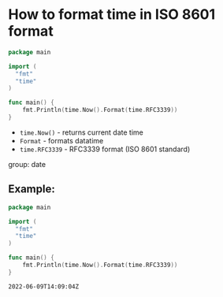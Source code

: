 # How to format time in ISO 8601 format

```go
package main

import (
  "fmt"
  "time"
)

func main() {
	fmt.Println(time.Now().Format(time.RFC3339))
}

```

- `time.Now()` - returns current date time
- `Format` - formats datatime
- `time.RFC3339` - RFC3339 format (ISO 8601 standard)

group: date

## Example: 
```go
package main

import (
  "fmt"
  "time"
)

func main() {
	fmt.Println(time.Now().Format(time.RFC3339))
}

```
```
2022-06-09T14:09:04Z

```

